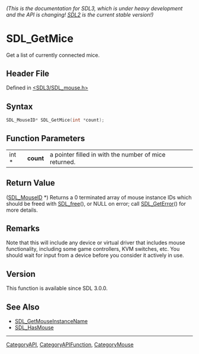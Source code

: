 ###### (This is the documentation for SDL3, which is under heavy development and the API is changing! [SDL2](https://wiki.libsdl.org/SDL2/) is the current stable version!)
# SDL_GetMice

Get a list of currently connected mice.

## Header File

Defined in [<SDL3/SDL_mouse.h>](https://github.com/libsdl-org/SDL/blob/main/include/SDL3/SDL_mouse.h)

## Syntax

```c
SDL_MouseID* SDL_GetMice(int *count);
```

## Function Parameters

|       |           |                                                       |
| ----- | --------- | ----------------------------------------------------- |
| int * | **count** | a pointer filled in with the number of mice returned. |

## Return Value

([SDL_MouseID](SDL_MouseID) *) Returns a 0 terminated array of mouse
instance IDs which should be freed with [SDL_free](SDL_free)(), or NULL on
error; call [SDL_GetError](SDL_GetError)() for more details.

## Remarks

Note that this will include any device or virtual driver that includes
mouse functionality, including some game controllers, KVM switches, etc.
You should wait for input from a device before you consider it actively in
use.

## Version

This function is available since SDL 3.0.0.

## See Also

- [SDL_GetMouseInstanceName](SDL_GetMouseInstanceName)
- [SDL_HasMouse](SDL_HasMouse)

----
[CategoryAPI](CategoryAPI), [CategoryAPIFunction](CategoryAPIFunction), [CategoryMouse](CategoryMouse)

